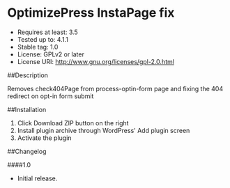 # OptimizePress InstaPage fix
* Requires at least: 3.5
* Tested up to: 4.1.1
* Stable tag: 1.0
* License: GPLv2 or later
* License URI: http://www.gnu.org/licenses/gpl-2.0.html

##Description

Removes check404Page from process-optin-form page and fixing the 404 redirect on opt-in form submit

##Installation

1. Click Download ZIP button on the right
2. Install plugin archive through WordPress' Add plugin screen
3. Activate the plugin


##Changelog

####1.0
* Initial release.